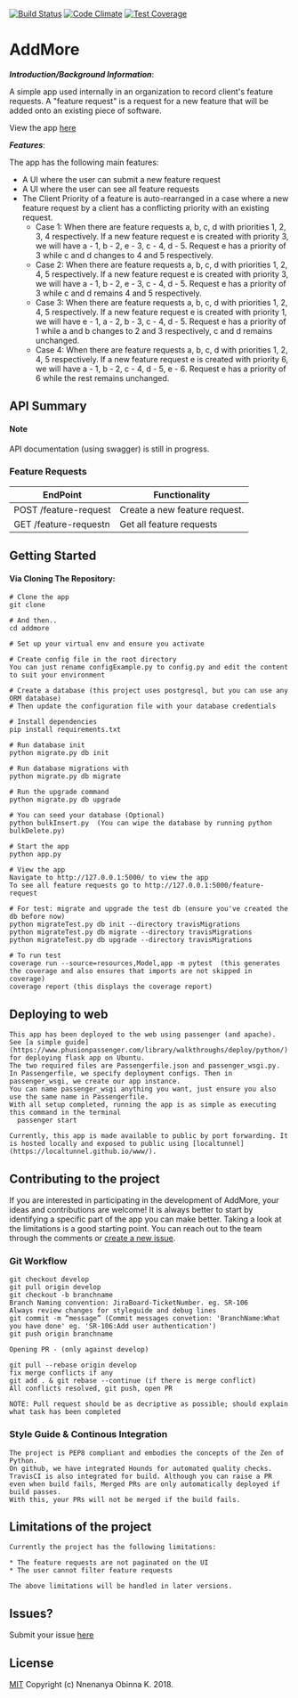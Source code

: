 [![Build Status](https://travis-ci.com/obinnaeye/addMore.svg?branch=master)](https://travis-ci.com/obinnaeye/addMore)
[![Code Climate](https://codeclimate.com/github/obinnaeye/addMore/badges/gpa.svg)](https://codeclimate.com/github/obinnaeye/addMore)
[![Test Coverage](https://api.codeclimate.com/v1/badges/2a126147a4515f9e9490/test_coverage)](https://codeclimate.com/github/obinnaeye/addMore/test_coverage)

# AddMore
 **_Introduction/Background Information_**:
 
 A simple app used internally in an organization to record client's feature requests. A "feature request" is a request for a new feature that will be added onto an existing piece of software.

View the app [here](https://addmore.herokuapp.com)

 **_Features_**:
 
The app has the following main features:
* A UI where the user can submit a new feature request
* A UI where the user can see all feature requests
* The Client Priority of a feature is auto-rearranged in a case where a new feature request by a client has a conflicting priority with an existing request. 
    * Case 1: When there are feature requests a, b, c, d with priorities 1, 2, 3, 4 respectively. If a new feature request e is created with priority 3, we will have a - 1, b - 2, e - 3, c - 4, d - 5. Request e has a priority of 3 while c and d changes to 4 and 5 respectively.
    * Case 2: When there are feature requests a, b, c, d with priorities 1, 2, 4, 5 respectively. If a new feature request e is created with priority 3, we will have a - 1, b - 2, e - 3, c - 4, d - 5. Request e has a priority of 3 while c and d remains 4 and 5 respectively.
    * Case 3: When there are feature requests a, b, c, d with priorities 1, 2, 4, 5 respectively. If a new feature request e is created with priority 1, we will have e - 1, a - 2, b - 3, c - 4, d - 5. Request e has a priority of 1 while a and b changes to 2 and 3 respectively, c and d remains unchanged.
    * Case 4: When there are feature requests a, b, c, d with priorities 1, 2, 4, 5 respectively. If a new feature request e is created with priority 6, we will have a - 1, b - 2, c - 4, d - 5, e - 6. Request e has a priority of 6 while the rest remains unchanged.

## API Summary

#### Note

API documentation (using swagger) is still in progress.

### Feature Requests

EndPoint | Functionality
-------- | -------------
POST /feature-request | Create a new feature request.
GET /feature-requestn | Get all feature requests

## Getting Started

#### Via Cloning The Repository:

```
# Clone the app
git clone 

# And then..
cd addmore

# Set up your virtual env and ensure you activate

# Create config file in the root directory
You can just rename configExample.py to config.py and edit the content to suit your environment

# Create a database (this project uses postgresql, but you can use any ORM database)
# Then update the configuration file with your database credentials

# Install dependencies 
pip install requirements.txt

# Run database init
python migrate.py db init

# Run database migrations with
python migrate.py db migrate

# Run the upgrade command
python migrate.py db upgrade

# You can seed your database (Optional)
python bulkInsert.py  (You can wipe the database by running python bulkDelete.py)

# Start the app
python app.py

# View the app
Navigate to http://127.0.0.1:5000/ to view the app
To see all feature requests go to http://127.0.0.1:5000/feature-request

# For test: migrate and upgrade the test db (ensure you've created the db before now)
python migrateTest.py db init --directory travisMigrations 
python migrateTest.py db migrate --directory travisMigrations 
python migrateTest.py db upgrade --directory travisMigrations 

# To run test
coverage run --source=resources,Model,app -m pytest  (this generates the coverage and also ensures that imports are not skipped in coverage)
coverage report (this displays the coverage report)
```

## Deploying to web

```
This app has been deployed to the web using passenger (and apache). See [a simple guide](https://www.phusionpassenger.com/library/walkthroughs/deploy/python/) for deploying flask app on Ubuntu.
The two required files are Passengerfile.json and passenger_wsgi.py.
In Passengerfile, we specify deployment configs. Then in passenger_wsgi, we create our app instance.
You can name passenger_wsgi anything you want, just ensure you also use the same name in Passengerfile.
With all setup completed, running the app is as simple as executing this command in the terminal
  passenger start

Currently, this app is made available to public by port forwarding. It is hosted locally and exposed to public using [localtunnel](https://localtunnel.github.io/www/). 
```


## Contributing to the project

If you are interested in participating in the development of AddMore, your ideas and contributions are welcome! It is always better to start by identifying a specific part of the app you can make better. Taking a look at the limitations is a good starting point. You can reach out to the team through the comments or [create a new issue](https://github.com/obinnaeye/addMore/issues/new).

### Git Workflow

```
git checkout develop
git pull origin develop
git checkout -b branchname
Branch Naming convention: JiraBoard-TicketNumber. eg. SR-106
Always review changes for styleguide and debug lines
git commit -m “message” (Commit messages convetion: 'BranchName:What you have done' eg. 'SR-106:Add user authentication')
git push origin branchname

Opening PR - (only against develop)

git pull --rebase origin develop
fix merge conflicts if any
git add . & git rebase --continue (if there is merge conflict)
All conflicts resolved, git push, open PR

NOTE: Pull request should be as decriptive as possible; should explain what task has been completed
```

### Style Guide & Continous Integration

```
The project is PEP8 compliant and embodies the concepts of the Zen of Python.
On github, we have integrated Hounds for automated quality checks.
TravisCI is also integrated for build. Although you can raise a PR even when build fails, Merged PRs are only automatically deployed if build passes.
With this, your PRs will not be merged if the build fails. 
```

## Limitations of the project
    Currently the project has the following limitations:

    * The feature requests are not paginated on the UI
    * The user cannot filter feature requests

    The above limitations will be handled in later versions.


## Issues?
Submit your issue [here](https://github.com/obinnaeye/addMore/issues/new)

## License

[MIT][license] Copyright (c) Nnenanya Obinna K. 2018.

<!-- Definitions -->

[license]: LICENSE
